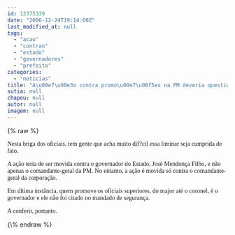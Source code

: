 ```yaml
---
id: 12375339
date: "2006-12-24T19:14:00Z"
last_modified_at: null
tags:
  - "acao"
  - "contran"
  - "estado"
  - "governadores"
  - "prefeito"
categories:
  - "noticias"
title: "A\u00e7\u00e3o contra promo\u00e7\u00f5es na PM deveria questionar o governador do Estado, para surtir efeito"
sutia: null
chapeu: null
autor: null
imagem: null
---
```

{\% raw %}
<p><P><FONT face=Verdana>Nesta briga dos oficiais, tem gente que acha muito dif?cil essa liminar seja cumprida de fato.</FONT></P></p>
<p><P><FONT face=Verdana>A ação teria de ser movida contra o governador do Estado, José Mendonça Filho, e não apenas o comandante-geral da PM. No entanto, a ação é movida só contra o comandante-geral da corporação.</FONT></P></p>
<p><P><FONT face=Verdana>Em última instância, quem promove os oficiais superiores, do major até o coronel, é o governador e ele não foi citado no mandado de segurança. </FONT></P></p>
<p><P><FONT face=Verdana>A conferir, portanto.</FONT></P> </p>
{\% endraw %}